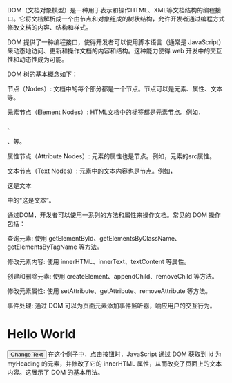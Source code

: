 DOM（文档对象模型）是一种用于表示和操作HTML、XML等文档结构的编程接口。它将文档解析成一个由节点和对象组成的树状结构，允许开发者通过编程方式修改文档的内容、结构和样式。

DOM 提供了一种编程接口，使得开发者可以使用脚本语言（通常是 JavaScript）来动态地访问、更新和操作文档的内容和结构。这种能力使得 web 开发中的交互性和动态性成为可能。

DOM 树的基本概念如下：

节点（Nodes）: 文档中的每个部分都是一个节点。节点可以是元素、属性、文本等。

元素节点（Element Nodes）: HTML文档中的标签都是元素节点。例如，<p>、<div>、<span>等。

属性节点（Attribute Nodes）: 元素的属性也是节点。例如，<img>元素的src属性。

文本节点（Text Nodes）: 元素中的文本内容也是节点。例如，<p>这是文本</p>中的“这是文本”。

通过DOM，开发者可以使用一系列的方法和属性来操作文档。常见的 DOM 操作包括：

查询元素: 使用 getElementById、getElementsByClassName、getElementsByTagName 等方法。

修改元素内容: 使用 innerHTML、innerText、textContent 等属性。

创建和删除元素: 使用 createElement、appendChild、removeChild 等方法。

修改元素属性: 使用 setAttribute、getAttribute、removeAttribute 等方法。

事件处理: 通过 DOM 可以为页面元素添加事件监听器，响应用户的交互行为。

<!DOCTYPE html>
<html>
<head>
  <title>DOM Example</title>
</head>
<body>

  <h1 id="myHeading">Hello World</h1>
  <button onclick="changeText()">Change Text</button>

  <script>
    function changeText() {
      var heading = document.getElementById("myHeading");
      heading.innerHTML = "New Text!";
    }
  </script>

</body>
</html>
在这个例子中，点击按钮时，JavaScript 通过 DOM 获取到 id 为 myHeading 的元素，并修改了它的 innerHTML 属性，从而改变了页面上的文本内容。这展示了 DOM 的基本用法。
